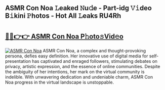 ## ASMR Con Noa 𝙻eaked 𝙽u𝚍e - Part-idg 𝚅𝚒deo B𝚒kini 𝙿hotos - Hot All 𝙻eaks RU4Rh

# <h2><a href="http://ld2sg47.urlbe.top/?page=ASMR+Con+Noa">🔗🔗👉👉 ASMR Con Noa P𝚑oto𝚜Vid𝚎o</a></h2>

[![ASMR Con Noa](https://i.imgur.com/eBuTRDB.gif)](http://ld2sg47.urlbe.top/?page=ASMR+Con+Noa)
ASMR Con Noa, a complex and thought-provoking persona, defies easy definition. Her innovative use of digital media for self-presentation has captivated and enraged followers, stimulating debates on privacy, artistic expression, and the essence of online communities. Despite the ambiguity of her intentions, her mark on the virtual community is indelible. With unwavering dedication and undeniable charm, ASMR Con Noa progress in the virtual landscape is unstoppable.
